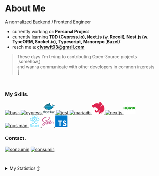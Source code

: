 # About Me

A normalized Backend / Frontend Engineer

- currently working on **Personal Project**
- currently learning **TDD (Cypress.io), Next.js (w. Recoil), Nest.js (w. TypeORM, Socket.io), Typescript, Monorepo (Bazel)**
- reach me at **clvswft03@gmail.com**

> These days I'm trying to contributing Open-Source projects (somehow,)\
> and wanna communicate with other developers in common interests 💬

&nbsp;

<h3 align="left">My Skills.</h3>
<p align="left"> <a href="https://www.gnu.org/software/bash/" target="_blank" rel="noreferrer"> <img src="https://www.vectorlogo.zone/logos/gnu_bash/gnu_bash-icon.svg" alt="bash" width="40" height="40"/> </a> <a href="https://www.cypress.io" target="_blank" rel="noreferrer"> <img src="https://raw.githubusercontent.com/simple-icons/simple-icons/6e46ec1fc23b60c8fd0d2f2ff46db82e16dbd75f/icons/cypress.svg" alt="cypress" width="40" height="40"/> </a> <a href="https://www.docker.com/" target="_blank" rel="noreferrer"> <img src="https://raw.githubusercontent.com/devicons/devicon/master/icons/docker/docker-original-wordmark.svg" alt="docker" width="40" height="40"/> </a> <a href="https://jestjs.io" target="_blank" rel="noreferrer"> <img src="https://www.vectorlogo.zone/logos/jestjsio/jestjsio-icon.svg" alt="jest" width="40" height="40"/> </a> <a href="https://mariadb.org/" target="_blank" rel="noreferrer"> <img src="https://www.vectorlogo.zone/logos/mariadb/mariadb-icon.svg" alt="mariadb" width="40" height="40"/> </a> <a href="https://nestjs.com/" target="_blank" rel="noreferrer"> <img src="https://raw.githubusercontent.com/devicons/devicon/master/icons/nestjs/nestjs-plain.svg" alt="nestjs" width="40" height="40"/> </a> <a href="https://nextjs.org/" target="_blank" rel="noreferrer"> <img src="https://cdn.worldvectorlogo.com/logos/nextjs-2.svg" alt="nextjs" width="40" height="40"/> </a> <a href="https://www.nginx.com" target="_blank" rel="noreferrer"> <img src="https://raw.githubusercontent.com/devicons/devicon/master/icons/nginx/nginx-original.svg" alt="nginx" width="40" height="40"/> </a> <a href="https://postman.com" target="_blank" rel="noreferrer"> <img src="https://www.vectorlogo.zone/logos/getpostman/getpostman-icon.svg" alt="postman" width="40" height="40"/> </a> <a href="https://reactjs.org/" target="_blank" rel="noreferrer"> <img src="https://raw.githubusercontent.com/devicons/devicon/master/icons/react/react-original-wordmark.svg" alt="react" width="40" height="40"/> </a> <a href="https://sass-lang.com" target="_blank" rel="noreferrer"> <img src="https://raw.githubusercontent.com/devicons/devicon/master/icons/sass/sass-original.svg" alt="sass" width="40" height="40"/> </a> <a href="https://www.typescriptlang.org/" target="_blank" rel="noreferrer"> <img src="https://raw.githubusercontent.com/devicons/devicon/master/icons/typescript/typescript-original.svg" alt="typescript" width="40" height="40"/> </a> </p>

<h3 align="left">Contact.</h3>
<p align="left"> <a href="https://linkedin.com/in/sonsumin" target="blank"><img align="center" src="https://raw.githubusercontent.com/rahuldkjain/github-profile-readme-generator/master/src/images/icons/Social/github.svg" alt="sonsumin" height="30" width="40" /></a> <a href="https://linkedin.com/in/sonsumin" target="blank"><img align="center" src="https://raw.githubusercontent.com/rahuldkjain/github-profile-readme-generator/master/src/images/icons/Social/linked-in-alt.svg" alt="sonsumin" height="30" width="40" /></a>
</p>

&nbsp;

<details>
 <summary>My Statistics ↕️</summary>

<!--START_SECTION:waka-->
![Code Time](http://img.shields.io/badge/Code%20Time-854%20hrs%2010%20mins-blue)

![Profile Views](http://img.shields.io/badge/Profile%20Views-0-blue)

**🐱 My GitHub Data** 

> 🏆 1,181 Contributions in the Year 2022
 > 
> 📦 12.5 MB Used in GitHub's Storage 
 > 
> 💼 Opted to Hire
 > 
> 📜 334 Public Repositories 
 > 
> 🔑 101 Private Repositories  
 > 
**I'm a Night 🦉** 

```text
🌞 Morning    23 commits     ████░░░░░░░░░░░░░░░░░░░░░   17.42% 
🌆 Daytime    42 commits     ████████░░░░░░░░░░░░░░░░░   31.82% 
🌃 Evening    45 commits     ████████░░░░░░░░░░░░░░░░░   34.09% 
🌙 Night      22 commits     ████░░░░░░░░░░░░░░░░░░░░░   16.67%

```
📅 **I'm Most Productive on Thursday** 

```text
Monday       25 commits     ████░░░░░░░░░░░░░░░░░░░░░   18.94% 
Tuesday      19 commits     ███░░░░░░░░░░░░░░░░░░░░░░   14.39% 
Wednesday    19 commits     ███░░░░░░░░░░░░░░░░░░░░░░   14.39% 
Thursday     38 commits     ███████░░░░░░░░░░░░░░░░░░   28.79% 
Friday       12 commits     ██░░░░░░░░░░░░░░░░░░░░░░░   9.09% 
Saturday     6 commits      █░░░░░░░░░░░░░░░░░░░░░░░░   4.55% 
Sunday       13 commits     ██░░░░░░░░░░░░░░░░░░░░░░░   9.85%

```


📊 **This Week I Spent My Time On** 

```text
⌚︎ Time Zone: Asia/Seoul

💬 Programming Languages: 
Kotlin                   31 hrs 57 mins      ███████████████████░░░░░░   75.91% 
Other                    2 hrs 46 mins       █░░░░░░░░░░░░░░░░░░░░░░░░   6.61% 
Python                   2 hrs 4 mins        █░░░░░░░░░░░░░░░░░░░░░░░░   4.92% 
XML                      1 hr 9 mins         ░░░░░░░░░░░░░░░░░░░░░░░░░   2.76% 
JSON                     49 mins             ░░░░░░░░░░░░░░░░░░░░░░░░░   1.94%

🔥 Editors: 
IntelliJ                 34 hrs 59 mins      ████████████████████░░░░░   83.14% 
PyCharmCore              3 hrs 14 mins       ██░░░░░░░░░░░░░░░░░░░░░░░   7.69% 
Browser                  2 hrs 43 mins       █░░░░░░░░░░░░░░░░░░░░░░░░   6.47% 
VS Code                  34 mins             ░░░░░░░░░░░░░░░░░░░░░░░░░   1.36% 
Neovim                   34 mins             ░░░░░░░░░░░░░░░░░░░░░░░░░   1.35%

💻 Operating System: 
Linux                    41 hrs 43 mins      ████████████████████████░   99.12% 
Windows                  22 mins             ░░░░░░░░░░░░░░░░░░░░░░░░░   0.88%

```

**I Mostly Code in JavaScript** 

```text
JavaScript               20 repos            ██████░░░░░░░░░░░░░░░░░░░   25.64% 
TypeScript               18 repos            █████░░░░░░░░░░░░░░░░░░░░   23.08% 
Shell                    9 repos             ███░░░░░░░░░░░░░░░░░░░░░░   11.54% 
CSS                      7 repos             ██░░░░░░░░░░░░░░░░░░░░░░░   8.97% 
Python                   6 repos             ██░░░░░░░░░░░░░░░░░░░░░░░   7.69%

```


**Timeline**

![Chart not found](https://raw.githubusercontent.com/todaypp/todaypp/master/charts/bar_graph.png) 


 Last Updated on 26/05/2022 20:09:06 UTC
<!--END_SECTION:waka-->
</details>
